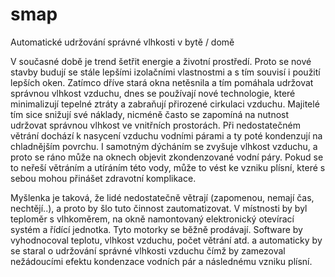 # smap

Automatické udržování správné vlhkosti v bytě / domě

V současné době je trend šetřit energie a životní prostředí. Proto se nové stavby budují se stále lepšími izolačními vlastnostmi a s tím souvisí i použití lepších oken. Zatímco dříve stará okna netěsnila a tím pomáhala udržovat správnou vlhkost vzduchu, dnes se používají nové technologie, které minimalizují tepelné ztráty a zabraňují přirozené cirkulaci vzduchu. Majitelé tím sice snižují své náklady, nicméně často se zapomíná na nutnost udržovat správnou vlhkost ve vnitřních prostorách. Při nedostatečném větrání dochází k nasycení vzduchu vodními párami a ty poté kondenzují na chladnějším povrchu. I samotným dýcháním se zvyšuje vlhkost vzduchu, a proto se ráno může na oknech objevit zkondenzované vodní páry. Pokud se to neřeší větráním a utíráním této vody, může to vést ke vzniku plísní, které s sebou mohou přinášet zdravotní komplikace.

Myšlenka je taková, že lidé nedostatečně větrají (zapomenou, nemají čas, nechtějí..), a proto by šlo tuto činnost zautomatizovat. V místnosti by byl teploměr s vlhkoměrem, na okně namontovaný elektronický otevírací systém a řídící jednotka. Tyto motorky se běžně prodávají. Software by vyhodnocoval teplotu, vlhkost vzduchu, počet větrání atd. a automaticky by se staral o udržování správné vlhkosti vzduchu čímž by zamezoval nežádoucími efektu kondenzace vodních pár a následnému vzniku plísní.
